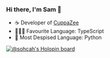 ### Hi there, I'm Sam 👋

- ☕️ Developer of [CuppaZee](https://github.com/CuppaZee)
- 👨🏻‍💻 Favourite Language: TypeScript
- 🚫 Most Despised Language: Python

[![@sohcah's Holopin board](https://holopin.me/sohcah)](https://holopin.io/@sohcah)

<!--
**sohcah/sohcah** is a ✨ _special_ ✨ repository because its `README.md` (this file) appears on your GitHub profile.

Here are some ideas to get you started:

- 🔭 I’m currently working on ...
- 🌱 I’m currently learning ...
- 👯 I’m looking to collaborate on ...
- 🤔 I’m looking for help with ...
- 💬 Ask me about ...
- 📫 How to reach me: ...
- 😄 Pronouns: ...
- ⚡ Fun fact: ...
-->
